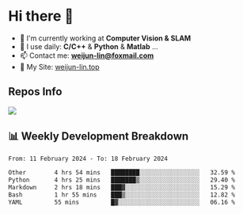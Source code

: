 # Hi there 👋

<!--
**Weijun-Lin/Weijun-Lin** is a ✨ _special_ ✨ repository because its `README.md` (this file) appears on your GitHub profile.

Here are some ideas to get you started:

- 🔭 I’m currently working on ...
- 🌱 I’m currently learning ...
- 👯 I’m looking to collaborate on ...
- 🤔 I’m looking for help with ...
- 💬 Ask me about ...
- 📫 How to reach me: ...
- 😄 Pronouns: ...
- ⚡ Fun fact: ...
-->

- 🏢 I'm currently working at **Computer Vision & SLAM**
- 🚀 I use daily: **C/C++** & **Python** & **Matlab** ...
- 📫 Contact me: **weijun-lin@foxmail.com**
- 🔗 My Site: [weijun-lin.top](https://weijun-lin.top/)

  

## Repos Info
![](https://github-readme-stats.vercel.app/api?username=Weijun-Lin&theme=cobalt)

## 📊 Weekly Development Breakdown

<!--START_SECTION:waka-->

```txt
From: 11 February 2024 - To: 18 February 2024

Other        4 hrs 54 mins   ████████░░░░░░░░░░░░░░░░░   32.59 %
Python       4 hrs 25 mins   ███████▒░░░░░░░░░░░░░░░░░   29.40 %
Markdown     2 hrs 18 mins   ███▓░░░░░░░░░░░░░░░░░░░░░   15.29 %
Bash         1 hr 55 mins    ███▒░░░░░░░░░░░░░░░░░░░░░   12.82 %
YAML         55 mins         █▓░░░░░░░░░░░░░░░░░░░░░░░   06.16 %
```

<!--END_SECTION:waka-->
